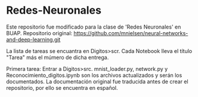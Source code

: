 # Redes-Neuronales
Este repositorio fue modificado para la clase de 'Redes Neuronales' en BUAP. Repositorio original: https://github.com/mnielsen/neural-networks-and-deep-learning.git

La lista de tareas se encuantra en Digitos>scr. Cada Notebook lleva el título
"Tarea" más el múmero de dicha entrega.

Primera tarea:
Entrar a Digitos>src. mnist_loader.py, network.py y Reconocimiento_digitos.ipynb son los archivos actualizados y serán los documentados.
La documentación original fue traducida antes de crear el repositorio, por ello se encuentra en español.
